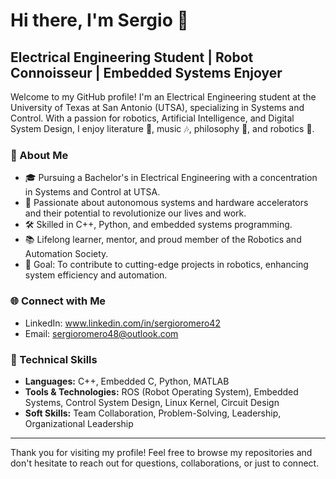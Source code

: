 # Hi there, I'm Sergio 👋

## Electrical Engineering Student | Robot Connoisseur | Embedded Systems Enjoyer

Welcome to my GitHub profile! I'm an Electrical Engineering student at the University of Texas at San Antonio (UTSA), specializing in Systems and Control. With a passion for robotics, Artificial Intelligence, and Digital System Design, I enjoy literature 📖, music 🎶, philosophy 💭, and robotics 🤖.

### 🤖 About Me
- 🎓 Pursuing a Bachelor's in Electrical Engineering with a concentration in Systems and Control at UTSA.
- 🌟 Passionate about autonomous systems and hardware accelerators and their potential to revolutionize our lives and work.
- 🛠️ Skilled in C++, Python, and embedded systems programming.
- 📚 Lifelong learner, mentor, and proud member of the Robotics and Automation Society.
- 🎯 Goal: To contribute to cutting-edge projects in robotics, enhancing system efficiency and automation.

### 🌐 Connect with Me
- LinkedIn: www.linkedin.com/in/sergioromero42
- Email: sergioromero48@outlook.com

### 💼 Technical Skills
- **Languages:** C++, Embedded C, Python, MATLAB
- **Tools & Technologies:** ROS (Robot Operating System), Embedded Systems, Control System Design, Linux Kernel, Circuit Design
- **Soft Skills:** Team Collaboration, Problem-Solving, Leadership, Organizational Leadership

---

Thank you for visiting my profile! Feel free to browse my repositories and don't hesitate to reach out for questions, collaborations, or just to connect.
